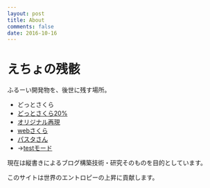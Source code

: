 ```yaml
---
layout: post
title: About
comments: false
date: 2016-10-16
---
```


えちょの残骸
============

ふるーい開発物を、後世に残す場所。

 + どっとさくら
  + [どっとさくら20%](/old/dot-sakura/download/nar/dot_sakura_020.nar)
  + [オリジナル再現](/old/dot-sakura/download/nar/dot_sakura.nar)
 +  [webさくら](/old/web-sakura/areka/i.html)
 +  [パスタさん](/pasta/index.html)
  + →[testモード](/pasta/app/design.html)

現在は縦書きによるブログ構築技術・研究そのものを目的としています。

このサイトは世界のエントロピーの上昇に貢献します。